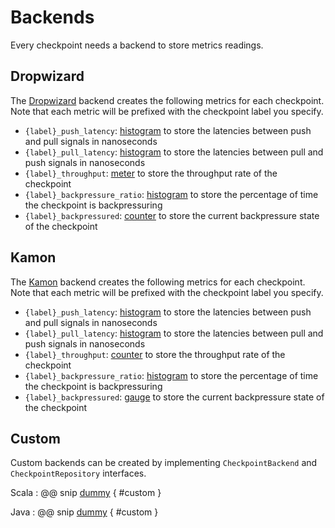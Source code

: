 # Backends
Every checkpoint needs a backend to store metrics readings.

## Dropwizard
The [Dropwizard](http://metrics.dropwizard.io) backend creates the following metrics for each checkpoint. Note that each metric will be prefixed
with the checkpoint label you specify.

* `{label}_push_latency`: [histogram](dw-docs:/#histograms) to store the latencies between push and pull signals in nanoseconds
* `{label}_pull_latency`: [histogram](dw-docs:/#histograms) to store the latencies between pull and push signals in nanoseconds
* `{label}_throughput`: [meter](dw-docs://#meters) to store the throughput rate of the checkpoint
* `{label}_backpressure_ratio`: [histogram](dw-docs:/#histograms) to store the percentage of time the checkpoint is backpressuring
* `{label}_backpressured`: [counter](dw-docs://#counters) to store the current backpressure state of the checkpoint

## Kamon
The [Kamon](https://kamon.io) backend creates the following metrics for each checkpoint. Note that each metric will be prefixed
with the checkpoint label you specify.

* `{label}_push_latency`: [histogram](kamon-docs:/core/basics/metrics/) to store the latencies between push and pull signals in nanoseconds
* `{label}_pull_latency`: [histogram](kamon-docs:/core/basics/metrics/) to store the latencies between pull and push signals in nanoseconds
* `{label}_throughput`: [counter](kamon-docs:/core/basics/metrics/) to store the throughput rate of the checkpoint
* `{label}_backpressure_ratio`: [histogram](kamon-docs:/core/basics/metrics/) to store the percentage of time the checkpoint is backpressuring
* `{label}_backpressured`: [gauge](kamon-docs:/core/basics/metrics/) to store the current backpressure state of the checkpoint

## Custom

Custom backends can be created by implementing `CheckpointBackend` and `CheckpointRepository` interfaces.

Scala
: @@ snip [dummy](../../test/scala/com/example/scaladsl/CustomBackendExample.scala) { #custom }

Java
: @@ snip [dummy](../../test/java/com/example/javadsl/CustomBackendExample.java) { #custom }

